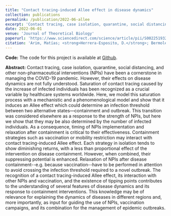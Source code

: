 ```yaml
---
title: "Contact tracing-induced Allee effect in disease dynamics"
collection: publications
permalink: /publication/2022-06-allee
excerpt: 'Contact tracing, case isolation, quarantine, social distancing, and other non-pharmaceutical interventions (NPIs) have been a cornerstone in managing the COVID-19 pandemic. However, their effects on disease dynamics are not fully understood. Saturation of contact tracing caused by the increase of infected individuals has been recognized as a crucial variable by healthcare systems worldwide. Here, we model this saturation process with a mechanistic and a phenomenological model and show that it induces an Allee effect which could determine an infection threshold between two alternative states—containment and outbreak. This transition was considered elsewhere as a response to the strength of NPIs, but here we show that they may be also determined by the number of infected individuals.'
date: 2022-06-01
venue: 'Journal of Theoretical Biology'
paperurl: 'https://www.sciencedirect.com/science/article/pii/S0022519322001072'
citation: 'Arim, Matı́as; <strong>Herrera-Esposito, D.</strong>; Bermolen, Paola; Cabana, Álvaro; Fariello, Marı́a Inés; Lima, Mauricio; Romero, Héctor (2022) . &quot; Contact tracing-induced Allee effect in disease dynamics&quot; <i>Journal of Theoretical Biology</i>. 542.'
---
```


**Code:** The code for this project is available at [Github](https://github.com/almadana/alle.covid/tree/daniel).

**Abstract:** Contact tracing, case isolation, quarantine, social distancing, and other non-pharmaceutical interventions (NPIs) have been a cornerstone in managing the COVID-19 pandemic. However, their effects on disease dynamics are not fully understood. Saturation of contact tracing caused by the increase of infected individuals has been recognized as a crucial variable by healthcare systems worldwide. Here, we model this saturation process with a mechanistic and a phenomenological model and show that it induces an Allee effect which could determine an infection threshold between two alternative states—containment and outbreak. This transition was considered elsewhere as a response to the strength of NPIs, but here we show that they may be also determined by the number of infected individuals. As a consequence, timing of NPIs implementation and relaxation after containment is critical to their effectiveness. Containment strategies such as vaccination or mobility restriction may interact with contact tracing-induced Allee effect. Each strategy in isolation tends to show diminishing returns, with a less than proportional effect of the intervention on disease containment. However, when combined, their suppressing potential is enhanced. Relaxation of NPIs after disease containment--e.g. because vaccination--have to be performed in attention to avoid crossing the infection threshold required to a novel outbreak. The recognition of a contact tracing-induced Allee effect, its interaction with other NPIs and vaccination, and the existence of tipping points contributes to the understanding of several features of disease dynamics and its response to containment interventions. This knowledge may be of relevance for explaining the dynamics of diseases in different regions and, more importantly, as input for guiding the use of NPIs, vaccination campaigns, and its combination for the management of epidemic outbreaks.

